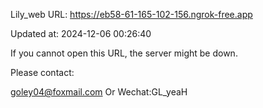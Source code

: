 Lily_web URL: https://eb58-61-165-102-156.ngrok-free.app

Updated at: 2024-12-06 00:26:40

If you cannot open this URL, the server might be down.

Please contact: 

goley04@foxmail.com Or Wechat:GL_yeaH